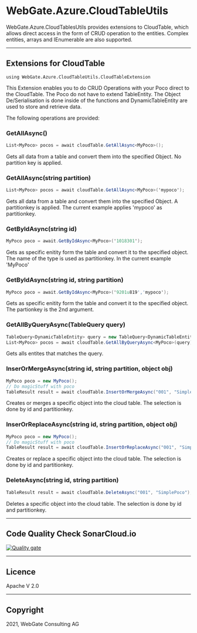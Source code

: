 # WebGate.Azure.CloudTableUtils

WebGate.Azure.CloudTablesUtils provides extensions to CloudTable, which allows direct access in the form of CRUD operation to the entities.
Complex entities, arrays and IEnumerable are also supported.

---

## Extensions for CloudTable

`using WebGate.Azure.CloudTableUtils.CloudTableExtension`

This Extension enables you to do CRUD Operations with your Poco direct to the CloudTable. The Poco do not have to extend TableEntity. The Object De/Serialisation is done inside of the functions and DynamicTableEntity are used to store and retrieve data.

The following operations are provided:

### GetAllAsync<T>()

```c#
List<MyPoco> pocos = await cloudTable.GetAllAsync<MyPoco>();
```

Gets all data from a table and convert them into the specified Object. No partition key is applied.

### GetAllAsync<T>(string partition)

```c#
List<MyPoco> pocos = await cloudTable.GetAllAsync<MyPoco>('mypoco');
```

Gets all data from a table and convert them into the specified Object. A partitionkey is applied. The current example applies 'mypoco' as partitionkey.

### GetByIdAsync<T>(string id)

```c#
MyPoco poco = await.GetByIdAsync<MyPoco>('1018301');
```

Gets as specific enitity form the table and convert it to the specified object. The name of the type is used as partitionkey. In the current example 'MyPoco'

### GetByIdAsync<T>(string id, string partition)

```c#
MyPoco poco = await.GetByIdAsync<MyPoco>('9201u819','mypoco');
```

Gets as specific enitity form the table and convert it to the specified object. The partionkey is the 2nd argument.

### GetAllByQueryAsync(TableQuery query)

```c#
TableQuery<DynamicTableEntity> query = new TableQuery<DynamicTableEntity>();
List<MyPoco> pocos = await cloudTable.GetAllByQueryAsync<MyPoco>(query);
```

Gets alls entites that matches the query.

### InserOrMergeAsync(string id, string partition, object obj)

```c#
MyPoco poco = new MyPoco();
// Do magicStuff with poco
TableResult result = await cloudTable.InsertOrMergeAsync("001", "SimplePoco", poco);
```

Creates or merges a specific object into the cloud table. The selection is done by id and partitionkey.

### InserOrReplaceAsync(string id, string partition, object obj)

```c#
MyPoco poco = new MyPoco();
// Do magicStuff with poco
TableResult result = await cloudTable.InsertOrReplaceAsync("001", "SimplePoco", poco);
```

Creates or replace a specific object into the cloud table. The selection is done by id and partitionkey.

### DeleteAsync(string id, string partition)

```c#
TableResult result = await cloudTable.DeleteAsync("001", "SimplePoco");
```

Deletes a specific object into the cloud table. The selection is done by id and partitionkey.

---

## Code Quality Check SonarCloud.io

[![Quality gate](https://sonarcloud.io/api/project_badges/quality_gate?project=CloudTableUtils&token=b8ea0b7d7b29c7e13fb260bae8cf0d3eb36597ec)](https://sonarcloud.io/dashboard?id=CloudTableUtils)

---

## Licence

Apache V 2.0

---

## Copyright

2021, WebGate Consulting AG
